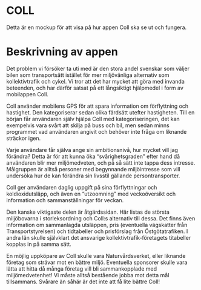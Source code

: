 COLL
=======

Detta är en mockup för att visa på hur appen Coll ska se ut och fungera.

# Beskrivning av appen

Det problem vi försöker ta uti med är den stora andel svenskar som väljer bilen som transportsätt istället för mer miljövänliga alternativ som kollektivtrafik och cykel. Vi tror att det har mycket att göra med invanda beteenden, och har därför satsat på ett långsiktigt hjälpmedel i form av mobilappen Coll.

Coll använder mobilens GPS för att spara information om förflyttning och hastighet. Den kategoriserar sedan olika färdsätt utefter hastigheten. Till en början får användaren själv hjälpa Coll med kategoriseringen, det kan exempelvis vara svårt att skilja på buss och bil, men sedan minns programmet vad användaren angivit och behöver inte fråga om liknande sträckor igen.

Varje användare får själva ange sin ambitionsnivå, hur mycket vill jag förändra? Detta är för att kunna öka “svårighetsgraden” efter hand då användaren blir mer miljömedveten, och på så sätt inte tappa dess intresse. Målgruppen är alltså personer med begynnande miljöintresse som vill undersöka hur de kan förändra sin livsstil gällande persontransporter.

Coll ger användaren daglig uppgift på sina förflyttningar och koldioxidutsläpp, och även en “utzoomning” med veckoöversikt och information och sammanställningar för veckan.

Den kanske viktigaste delen är åtgärdssidan. Här listas de största miljöbovarna i storleksordning och Coll:s alternativ till dessa. Det finns även information om sammanlagda utsläppen, pris (eventuella vägskatter från Transportstyrelsen) och tidtabeller och prisförslag från Östgötatrafiken. I andra län skulle självklart det ansvarige kollektivtrafik-företagets titabeller kopplas in på samma sätt.

En möjlig uppköpare av Coll skulle vara Naturvårdsverket, eller liknande företag som strävar mot en bättre miljö. Eventuella sponsorer skulle vara lätta att hitta då många företag vill bli sammankopplade med miljömedvetenhet! Vi måste alltså bestående jobba mot detta mål tillsammans. Svårare än såhär är det inte att få lite bättre Coll!
